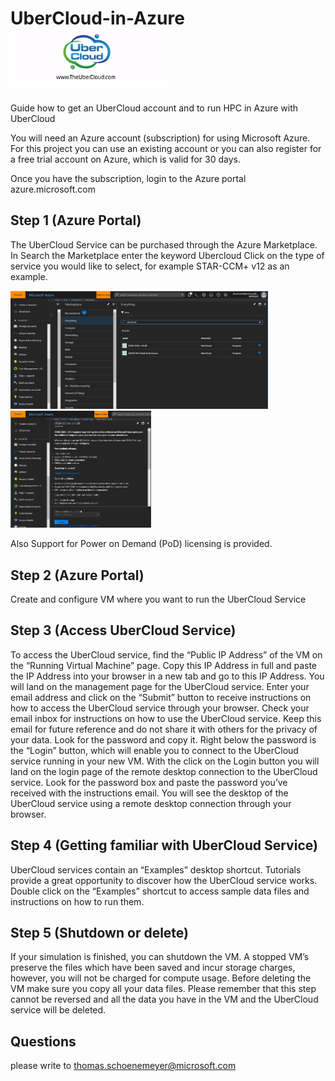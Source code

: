 # UberCloud-in-Azure <img src="https://github.com/schoenemeyer/UberCloud-in-Azure/blob/master/Ubercloud.jpg" width="252">
Guide how to get an UberCloud account and to run HPC in Azure with UberCloud

You will need an Azure account (subscription) for using Microsoft Azure. For this project you can use an existing account or you can also register for a free trial account on Azure, which is valid for 30 days. 

Once you have the subscription, login to the Azure portal azure.microsoft.com 

## Step 1 (Azure Portal)

The  UberCloud Service can be purchased through the Azure Marketplace. In Search the Marketplace enter the keyword Ubercloud
Click on the type of service you would like to select, for example STAR-CCM+ v12 as an example.

<img src="https://github.com/schoenemeyer/UberCloud-in-Azure/blob/master/ubercloudmp.JPG" width="412"> <img src="https://github.com/schoenemeyer/UberCloud-in-Azure/blob/master/ubercloudserv.JPG" width="225">

Also Support for Power on Demand (PoD) licensing is provided.

## Step 2 (Azure Portal)

Create and configure VM where you want to run the UberCloud Service

## Step 3 (Access UberCloud Service)

To access the UberCloud service, find the “Public IP Address” of the VM on the “Running Virtual Machine” page. Copy this IP Address in full and paste the IP Address into your browser in a new tab and go to this IP Address. You will land on the management page for the UberCloud service. Enter your email address and click on the “Submit” button to receive instructions on how to access the UberCloud service through your browser.
Check your email inbox for instructions on how to use the UberCloud service. Keep this email for future reference and do not share it with others for the privacy of your data. Look for the password and copy it. Right below the password is the “Login” button, which will enable you to connect to the UberCloud service running in your new VM.
With the click on the Login button you will land on the login page of the remote desktop connection to the UberCloud service. Look for the password box and paste the password you’ve received with the instructions email. You will see the desktop of the UberCloud service using a remote desktop connection through your browser.

## Step 4 (Getting familiar with UberCloud Service)

UberCloud services contain an “Examples” desktop shortcut. Tutorials provide a great opportunity to discover how the UberCloud service works. Double click on the “Examples” shortcut to access sample data files and instructions on how to run them.

## Step 5 (Shutdown or delete)

If your simulation is finished, you can shutdown the VM. A stopped VM’s preserve the files which have been saved and incur storage charges, however, you will not be charged for compute usage. Before deleting the VM make sure you copy all your data files. Please remember that this step cannot be reversed and all the data you have in the VM and the UberCloud service will be deleted.

## Questions
please write to 
thomas.schoenemeyer@microsoft.com
